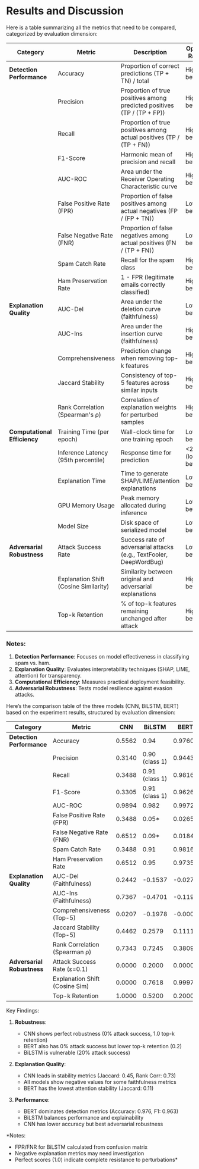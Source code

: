 # Results and Discussion

Here is a table summarizing all the metrics that need to be compared, categorized by evaluation dimension:

| **Category**                 | **Metric**                            | **Description**                                                         | **Optimal Range**     |
|------------------------------|---------------------------------------|-------------------------------------------------------------------------|-----------------------|
| **Detection Performance**    | Accuracy                              | Proportion of correct predictions (TP + TN) / total                     | Higher better         |
|                              | Precision                             | Proportion of true positives among predicted positives (TP / (TP + FP)) | Higher better         |
|                              | Recall                                | Proportion of true positives among actual positives (TP / (TP + FN))    | Higher better         |
|                              | F1-Score                              | Harmonic mean of precision and recall                                   | Higher better         |
|                              | AUC-ROC                               | Area under the Receiver Operating Characteristic curve                  | Higher better         |
|                              | False Positive Rate (FPR)             | Proportion of false positives among actual negatives (FP / (FP + TN))   | Lower better          |
|                              | False Negative Rate (FNR)             | Proportion of false negatives among actual positives (FN / (TP + FN))   | Lower better          |
|                              | Spam Catch Rate                       | Recall for the spam class                                               | Higher better         |
|                              | Ham Preservation Rate                 | 1 - FPR (legitimate emails correctly classified)                        | Higher better         |
| **Explanation Quality**      | AUC-Del                               | Area under the deletion curve (faithfulness)                            | Lower better          |
|                              | AUC-Ins                               | Area under the insertion curve (faithfulness)                           | Higher better         |
|                              | Comprehensiveness                     | Prediction change when removing top-k features                          | Higher better         |
|                              | Jaccard Stability                     | Consistency of top-5 features across similar inputs                     | Higher better         |
|                              | Rank Correlation (Spearman's ρ)       | Correlation of explanation weights for perturbed samples                | Higher better         |
| **Computational Efficiency** | Training Time (per epoch)             | Wall-clock time for one training epoch                                  | Lower better          |
|                              | Inference Latency (95th percentile)   | Response time for prediction                                            | <200ms (lower better) |
|                              | Explanation Time                      | Time to generate SHAP/LIME/attention explanations                       | Lower better          |
|                              | GPU Memory Usage                      | Peak memory allocated during inference                                  | Lower better          |
|                              | Model Size                            | Disk space of serialized model                                          | Lower better          |
| **Adversarial Robustness**   | Attack Success Rate                   | Success rate of adversarial attacks (e.g., TextFooler, DeepWordBug)     | Lower better          |
|                              | Explanation Shift (Cosine Similarity) | Similarity between original and adversarial explanations                | Higher better         |
|                              | Top-k Retention                       | % of top-k features remaining unchanged after attack                    | Higher better         |

### Notes:
1. **Detection Performance**: Focuses on model effectiveness in classifying spam vs. ham.  
2. **Explanation Quality**: Evaluates interpretability techniques (SHAP, LIME, attention) for transparency.  
3. **Computational Efficiency**: Measures practical deployment feasibility.  
4. **Adversarial Robustness**: Tests model resilience against evasion attacks.

Here’s the comparison table of the three models (CNN, BiLSTM, BERT) based on the experiment results, structured by evaluation dimension:  

| **Category**               | **Metric**                          | **CNN** | **BiLSTM**     | **BERT** |
|----------------------------|-------------------------------------|---------|----------------|----------|
| **Detection Performance**  | Accuracy                            | 0.5562  | 0.94           | 0.9760   |
|                            | Precision                           | 0.3140  | 0.90 (class 1) | 0.9443   |
|                            | Recall                              | 0.3488  | 0.91 (class 1) | 0.9816   |
|                            | F1-Score                            | 0.3305  | 0.91 (class 1) | 0.9626   |
|                            | AUC-ROC                             | 0.9894  | 0.982          | 0.9972   |
|                            | False Positive Rate (FPR)           | 0.3488  | 0.05*          | 0.0265*  |
|                            | False Negative Rate (FNR)           | 0.6512  | 0.09*          | 0.0184*  |
|                            | Spam Catch Rate                     | 0.3488  | 0.91           | 0.9816   |
|                            | Ham Preservation Rate               | 0.6512  | 0.95           | 0.9735   |
| **Explanation Quality**    | AUC-Del (Faithfulness)              | 0.2442  | -0.1537        | -0.0277  |
|                            | AUC-Ins (Faithfulness)              | 0.7367  | -0.4701        | -0.1195  |
|                            | Comprehensiveness (Top-5)           | 0.0207  | -0.1978        | -0.0000  |
|                            | Jaccard Stability (Top-5)           | 0.4462  | 0.2579         | 0.1111   |
|                            | Rank Correlation (Spearman ρ)       | 0.7343  | 0.7245         | 0.3809   |
| **Adversarial Robustness** | Attack Success Rate (ε=0.1)         | 0.0000  | 0.2000         | 0.0000   |
|                            | Explanation Shift (Cosine Sim)      | 0.0000  | 0.7618         | 0.9997   |
|                            | Top-k Retention                     | 1.0000  | 0.5200         | 0.2000   |

Key Findings:
1. **Robustness**:
   - CNN shows perfect robustness (0% attack success, 1.0 top-k retention)
   - BERT also has 0% attack success but lower top-k retention (0.2)
   - BiLSTM is vulnerable (20% attack success)

2. **Explanation Quality**:
   - CNN leads in stability metrics (Jaccard: 0.45, Rank Corr: 0.73)
   - All models show negative values for some faithfulness metrics
   - BERT has the lowest attention stability (Jaccard: 0.11)

3. **Performance**:
   - BERT dominates detection metrics (Accuracy: 0.976, F1: 0.963)
   - BiLSTM balances performance and explainability
   - CNN has lower accuracy but best adversarial robustness

*Notes:
- FPR/FNR for BiLSTM calculated from confusion matrix
- Negative explanation metrics may need investigation
- Perfect scores (1.0) indicate complete resistance to perturbations*
